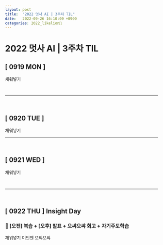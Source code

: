 ```yaml
---
layout: post
title:  "2022 멋사 AI | 3주차 TIL"
date:   2022-09-26 16:10:09 +0900
categories: 2022_likelion🦁
---
```

# 2022 멋사 AI | 3주차 TIL

## **[ 0919 MON ]**

채워넣기

<br/>

***
<br/>

## **[ 0920 TUE ]**

채워넣기

***
<br/>

##  **[ 0921 WED ]**

채워넣기

<br/>

***
<br/>

##  **[ 0922 THU ] Insight Day**
### 🤹 [오전] 복습 + [오후] 발표 + 으쌰으쌰 회고 + 자기주도학습
채워넣기
이번엔 으쌰으쌰

<br/>